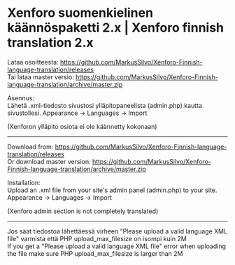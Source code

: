 # Xenforo suomenkielinen käännöspaketti 2.x | Xenforo finnish translation 2.x 

Lataa osoitteesta: https://github.com/MarkusSilvo/Xenforo-Finnish-language-translation/releases  
Tai lataa master versio: https://github.com/MarkusSilvo/Xenforo-Finnish-language-translation/archive/master.zip  

Asennus:  
Lähetä .xml-tiedosto sivustosi ylläpitopaneelista (admin.php) kautta sivustollesi. Appearance -> Languages -> Import

(Xenforon ylläpito osiota ei ole käännetty kokonaan)

-------------------

Download from: https://github.com/MarkusSilvo/Xenforo-Finnish-language-translation/releases  
Or download master version: https://github.com/MarkusSilvo/Xenforo-Finnish-language-translation/archive/master.zip  


Installation:  
Upload an .xml file from your site's admin panel (admin.php) to your site. Appearance -> Languages -> Import

(Xenforo admin section is not completely translated)

-------------------

Jos saat tiedostoa lähettäessä virheen "Please upload a valid language XML file" varmista että PHP upload_max_filesize on isompi kuin 2M  
If you get a "Please upload a valid language XML file" error when uploading the file make sure PHP upload_max_filesize is larger than 2M  
